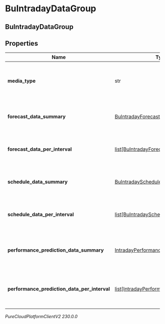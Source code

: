 # BuIntradayDataGroup

## BuIntradayDataGroup

## Properties

|Name | Type | Description | Notes|
|------------ | ------------- | ------------- | -------------|
| **media_type** | str | The media type associated with this intraday group | [optional] |
| **forecast_data_summary** | [BuIntradayForecastData](BuIntradayForecastData) | Forecast data summary for this date range | [optional] |
| **forecast_data_per_interval** | [list[BuIntradayForecastData]](BuIntradayForecastData) | Forecast data per interval for this date range | [optional] |
| **schedule_data_summary** | [BuIntradayScheduleData](BuIntradayScheduleData) | Schedule data summary for this date range | [optional] |
| **schedule_data_per_interval** | [list[BuIntradayScheduleData]](BuIntradayScheduleData) | Schedule data per interval for this date range | [optional] |
| **performance_prediction_data_summary** | [IntradayPerformancePredictionData](IntradayPerformancePredictionData) | Performance prediction data summary for this date range | [optional] |
| **performance_prediction_data_per_interval** | [list[IntradayPerformancePredictionData]](IntradayPerformancePredictionData) | Performance prediction data per interval for this date range | [optional] |



_PureCloudPlatformClientV2 230.0.0_

